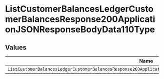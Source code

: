 # ListCustomerBalancesLedgerCustomerBalancesResponse200ApplicationJSONResponseBodyData110Type


## Values

| Name                                                                                                              | Value                                                                                                             |
| ----------------------------------------------------------------------------------------------------------------- | ----------------------------------------------------------------------------------------------------------------- |
| `ListCustomerBalancesLedgerCustomerBalancesResponse200ApplicationJSONResponseBodyData110TypePostpaidCommitTrueup` | POSTPAID_COMMIT_TRUEUP                                                                                            |